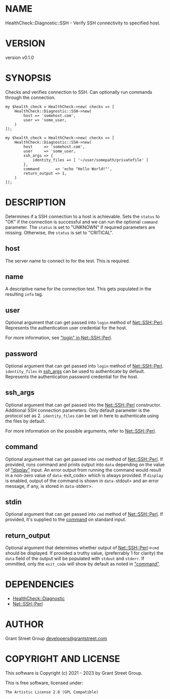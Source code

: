 # NAME

HealthCheck::Diagnostic::SSH - Verify SSH connectivity to specified host.

# VERSION

version v0.1.0

# SYNOPSIS

Checks and verifies connection to SSH.
Can optionally run commands through the connection.

    my $health_check = HealthCheck->new( checks => [
        HealthCheck::Diagnostic::SSH->new(
            host => 'somehost.com',
            user => 'some_user,
        )
    ]);

    my $health_check = HealthCheck->new( checks => [
        HealthCheck::Diagnostic::SSH->new(
            host     => 'somehost.com',
            user     => 'some_user,
            ssh_args => {
                identity_files => [ '~/user/somepath/privatefile' ]
            },
            command       => 'echo "Hello World!"',
            return_output => 1,
        )
    ]);

# DESCRIPTION

Determines if a SSH connection to a host is achievable. Sets the
`status` to "OK" if the connection is successful and we can run the optional
`command` parameter. The `status` is set to "UNKNOWN" if required parameters
are missing. Otherwise, the `status` is set to "CRITICAL".

## host

The server name to connect to for the test.
This is required.

## name

A descriptive name for the connection test.
This gets populated in the resulting `info` tag.

## user

Optional argument that can get passed into `login` method of [Net::SSH::Perl](https://metacpan.org/pod/Net%3A%3ASSH%3A%3APerl).
Represents the authentication user credential for the host.

For more information, see ["login" in Net::SSH::Perl](https://metacpan.org/pod/Net%3A%3ASSH%3A%3APerl#login).

## password

Optional argument that can get passed into `login` method of [Net::SSH::Perl](https://metacpan.org/pod/Net%3A%3ASSH%3A%3APerl).
`identity_files` in [ssh\_args](https://metacpan.org/pod/ssh_args) can be used to authenticate by default.
Represents the authentication password credential for the host.

## ssh\_args

Optional argument that can get passed into the [Net::SSH::Perl](https://metacpan.org/pod/Net%3A%3ASSH%3A%3APerl) constructor.
Additional SSH connection parameters.
Only default parameter is the protocol set as 2.
`identity_files` can be set in here to authenticate using the files by default.

For more information on the possible arguments, refer to [Net::SSH::Perl](https://metacpan.org/pod/Net%3A%3ASSH%3A%3APerl).

## command

Optional argument that can get passed into `cmd` method of [Net::SSH::Perl](https://metacpan.org/pod/Net%3A%3ASSH%3A%3APerl).
If provided, runs command and prints output into `data` depending on the
value of ["display"](#display) input. An error output from running the command would
result in a non-zero value of `data-`exit\_code> which is always provided.
If `display` is enabled, output of the command is shown in `data-`stdout>
and an error message, if any, is stored in `data-`stderr>.

## stdin

Optional argument that can get passed into `cmd` method of [Net::SSH::Perl](https://metacpan.org/pod/Net%3A%3ASSH%3A%3APerl).
If provided, it's supplied to the [command](https://metacpan.org/pod/command) on standard input.

## return\_output

Optional argument that determines whether output of [Net::SSH::Perl](https://metacpan.org/pod/Net%3A%3ASSH%3A%3APerl)->`cmd`
should be displayed. If provided a truthy value, (preferrably 1 for clarity)
the `data` field of the output will be populated with `stdout` and `stderr`.
If ommitted, only the `exit_code` will show by default as noted in ["command"](#command).

# DEPENDENCIES

- [HealthCheck::Diagnostic](https://metacpan.org/pod/HealthCheck%3A%3ADiagnostic)
- [Net::SSH::Perl](https://metacpan.org/pod/Net%3A%3ASSH%3A%3APerl)

# AUTHOR

Grant Street Group <developers@grantstreet.com>

# COPYRIGHT AND LICENSE

This software is Copyright (c) 2021 - 2023 by Grant Street Group.

This is free software, licensed under:

    The Artistic License 2.0 (GPL Compatible)
